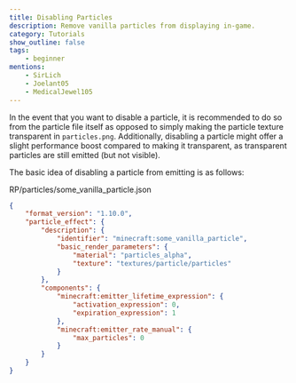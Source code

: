 ```yaml
---
title: Disabling Particles
description: Remove vanilla particles from displaying in-game.
category: Tutorials
show_outline: false
tags:
    - beginner
mentions:
    - SirLich
    - Joelant05
    - MedicalJewel105
---
```


In the event that you want to disable a particle, it is recommended to do so from the particle file itself as opposed to simply making the particle texture transparent in `particles.png`. Additionally, disabling a particle might offer a slight performance boost compared to making it transparent, as transparent particles are still emitted (but not visible).

The basic idea of disabling a particle from emitting is as follows:

<CodeHeader>RP/particles/some_vanilla_particle.json</CodeHeader>

```json
{
    "format_version": "1.10.0",
    "particle_effect": {
        "description": {
            "identifier": "minecraft:some_vanilla_particle",
            "basic_render_parameters": {
                "material": "particles_alpha",
                "texture": "textures/particle/particles"
            }
        },
        "components": {
            "minecraft:emitter_lifetime_expression": {
                "activation_expression": 0,
                "expiration_expression": 1
            },
            "minecraft:emitter_rate_manual": {
                "max_particles": 0
            }
        }
    }
}
```
